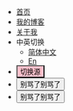 * [首页](/)
* [我的博客](https://ng-fukgin.github.io/)
* [关于我](https://ng-fukgin.github.io/about/)
* 中英切换
  * [简体中文](/README)
  * [En](/en/)
* <button style="background-color: #FFC0CB;" onclick="window.location.href = rep(window.location.href)">切换源</button>
* <button type="button" onclick="alert(window.location.href)">别骂了别骂了</button>
* <button type="button" onclick="alert(rep(window.location.href))">别骂了别骂了</button>
